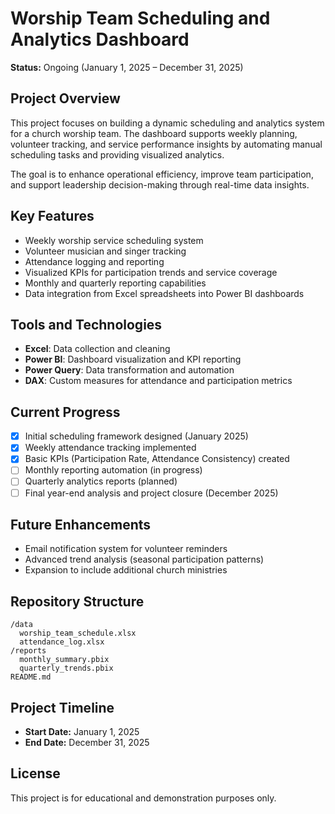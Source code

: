 # Worship Team Scheduling and Analytics Dashboard

**Status:** Ongoing (January 1, 2025 – December 31, 2025)

## Project Overview
This project focuses on building a dynamic scheduling and analytics system for a church worship team. The dashboard supports weekly planning, volunteer tracking, and service performance insights by automating manual scheduling tasks and providing visualized analytics.

The goal is to enhance operational efficiency, improve team participation, and support leadership decision-making through real-time data insights.

## Key Features
- Weekly worship service scheduling system
- Volunteer musician and singer tracking
- Attendance logging and reporting
- Visualized KPIs for participation trends and service coverage
- Monthly and quarterly reporting capabilities
- Data integration from Excel spreadsheets into Power BI dashboards

## Tools and Technologies
- **Excel**: Data collection and cleaning
- **Power BI**: Dashboard visualization and KPI reporting
- **Power Query**: Data transformation and automation
- **DAX**: Custom measures for attendance and participation metrics

## Current Progress
- [x] Initial scheduling framework designed (January 2025)
- [x] Weekly attendance tracking implemented
- [x] Basic KPIs (Participation Rate, Attendance Consistency) created
- [ ] Monthly reporting automation (in progress)
- [ ] Quarterly analytics reports (planned)
- [ ] Final year-end analysis and project closure (December 2025)

## Future Enhancements
- Email notification system for volunteer reminders
- Advanced trend analysis (seasonal participation patterns)
- Expansion to include additional church ministries

## Repository Structure
```
/data
  worship_team_schedule.xlsx
  attendance_log.xlsx
/reports
  monthly_summary.pbix
  quarterly_trends.pbix
README.md
```

## Project Timeline
- **Start Date:** January 1, 2025
- **End Date:** December 31, 2025

## License
This project is for educational and demonstration purposes only.
